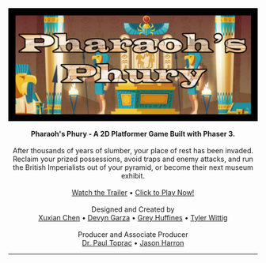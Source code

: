 <!-- Commented out line of code (line 6) made Pharaoh's Phury picture
into a clickable button that linked to the game.
Had issues successfully centering it on the webpage,
so reverted back to a static image with a clickable text link below it. -->

<!-- [![Pharaoh's Phury - a Phaser 3 Game](/images/titleCropped-Text.png)](https://twit96.github.io/PharaohsPhury_Phaser3/)   -->

<!-- Pharaoh's Phury -->
<div style="text-align:center">
  <img src="images/titleCropped.png" alt="Pharaoh's Phury Title Card" width="900"/>
</div>

<p align="center">  
  <!-- Game Description -->
  <b>Pharaoh's Phury - A 2D Platformer Game Built with Phaser 3.</b>
  <br /><br />
  After thousands of years of slumber, your place of rest has been invaded. Reclaim your prized possessions, avoid traps and enemy attacks, and run the British Imperialists out of your pyramid, or become their next museum exhibit.
  <br /><br />
  <!-- Links -->
  <a href="https://youtu.be/IQX4wJzflHA" target="_blank">Watch the Trailer</a>
  •
  <a href="https://twit96.github.io/PharaohsPhury_Phaser3/" target="_blank">Click to Play Now!</a>
  <br /><br />
  Designed and Created by
  <br />
  <a href="https://www.linkedin.com/in/xuxian-chen-81b648b5/" target="_blank">Xuxian Chen</a>
  •
  <a href="https://www.linkedin.com/in/devyn-garza-858541160/" target="_blank">Devyn Garza</a>
  •
  <a href="https://www.linkedin.com/in/grey-huffines-45364a137/" target="_blank">Grey Huffines</a>
  •
  <a href="https://www.linkedin.com/in/tylerwittig/" target="_blank">Tyler Wittig</a>
  <br /><br />
  Producer and Associate Producer
  <br />
  <a href="https://www.linkedin.com/in/paultoprac/" target="_blank">Dr. Paul Toprac</a>
  •
  <a href="https://www.linkedin.com/in/jason-harron-a5ba06b/" target="_blank">Jason Harron</a>
</p>

---
